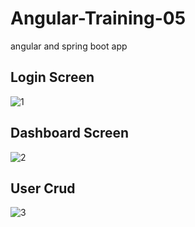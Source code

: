 # Angular-Training-05
angular and spring boot app

## Login Screen
![1](https://user-images.githubusercontent.com/93368137/157226203-de0a44a3-1bdd-4a7e-bd23-ac8dbb2102cd.png)

## Dashboard Screen
![2](https://user-images.githubusercontent.com/93368137/157226274-8de31efe-1212-4a9a-bebd-3c45955af8fb.png)

## User Crud
![3](https://user-images.githubusercontent.com/93368137/157226392-6a49a65e-4ff2-443d-8d33-8e41762b7c2a.png)
